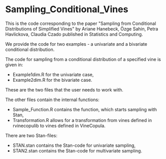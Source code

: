 # Sampling_Conditional_Vines

This is the code corresponding to the paper "Sampling from Conditional Distributions of Simplified Vines"
by Ariane Hanebeck, Özge Sahin, Petra Havlickova, Claudia Czado
published in Statistics and Computing.

We provide the code for two examples - a univariate and a bivariate conditional distribution.

The code for sampling from a conditional distribution of a specified vine is given in:
- Example1dim.R for the univariate case,
- Example2dim.R for the bivariate case.

These are the two files that the user needs to work with.

The other files contain the internal functions:
- Sample_Function.R contains the function, which starts sampling with Stan,
- Transformation.R allows for a transformation from vines defined in rvinecopulib to vines defined in VineCopula.

There are two Stan-files:
- STAN.stan contains the Stan-code for univariate sampling,
- STAN2.stan contains the Stan-code for multivariate sampling.